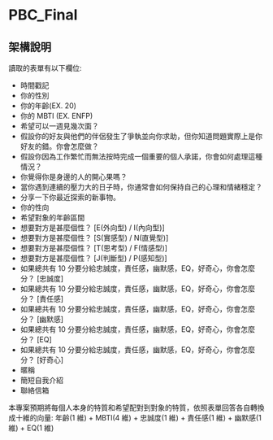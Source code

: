 # PBC_Final

## 架構說明

讀取的表單有以下欄位:

-   時間戳記
-   你的性別
-   你的年齡(EX. 20)
-   你的 MBTI (EX. ENFP)
-   希望可以一週見幾次面？
-   假設你的好友與他們的伴侶發生了爭執並向你求助，但你知道問題實際上是你好友的錯。你會怎麼做？
-   假設你因為工作繁忙而無法按時完成一個重要的個人承諾，你會如何處理這種情況？
-   你覺得你是身邊的人的開心果嗎？
-   當你遇到連續的壓力大的日子時，你通常會如何保持自己的心理和情緒穩定？
-   分享一下你最近探索的新事物。
-   你的性向
-   希望對象的年齡區間
-   想要對方是甚麼個性？ [E(外向型) / I(內向型)]
-   想要對方是甚麼個性？ [S(實感型) / N(直覺型)]
-   想要對方是甚麼個性？ [T(思考型) / F(情感型)]
-   想要對方是甚麼個性？ [J(判斷型) / P(感知型)]
-   如果總共有 10 分要分給忠誠度，責任感，幽默感，EQ，好奇心，你會怎麼分？ [忠誠度]
-   如果總共有 10 分要分給忠誠度，責任感，幽默感，EQ，好奇心，你會怎麼分？ [責任感]
-   如果總共有 10 分要分給忠誠度，責任感，幽默感，EQ，好奇心，你會怎麼分？ [幽默感]
-   如果總共有 10 分要分給忠誠度，責任感，幽默感，EQ，好奇心，你會怎麼分？ [EQ]
-   如果總共有 10 分要分給忠誠度，責任感，幽默感，EQ，好奇心，你會怎麼分？ [好奇心]
-   暱稱
-   簡短自我介紹
-   聯絡信箱

本專案預期將每個人本身的特質和希望配對到對象的特質，依照表單回答各自轉換成十維的向量:
年齡(1 維) + MBTI(4 維) + 忠誠度(1 維) + 責任感(1 維) + 幽默感(1 維) + EQ(1 維)
